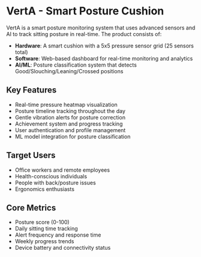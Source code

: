 # VertA - Smart Posture Cushion

VertA is a smart posture monitoring system that uses advanced sensors and AI to track sitting posture in real-time. The product consists of:

- **Hardware**: A smart cushion with a 5x5 pressure sensor grid (25 sensors total)
- **Software**: Web-based dashboard for real-time monitoring and analytics
- **AI/ML**: Posture classification system that detects Good/Slouching/Leaning/Crossed positions

## Key Features

- Real-time pressure heatmap visualization
- Posture timeline tracking throughout the day
- Gentle vibration alerts for posture correction
- Achievement system and progress tracking
- User authentication and profile management
- ML model integration for posture classification

## Target Users

- Office workers and remote employees
- Health-conscious individuals
- People with back/posture issues
- Ergonomics enthusiasts

## Core Metrics

- Posture score (0-100)
- Daily sitting time tracking
- Alert frequency and response time
- Weekly progress trends
- Device battery and connectivity status